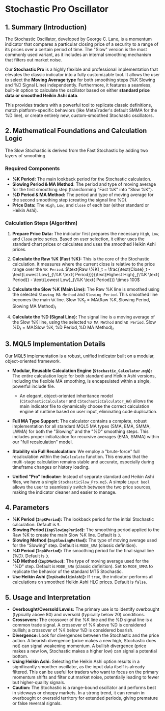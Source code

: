 # Stochastic Pro Oscillator

## 1. Summary (Introduction)

The Stochastic Oscillator, developed by George C. Lane, is a momentum indicator that compares a particular closing price of a security to a range of its prices over a certain period of time. The "Slow" version is the most commonly used variant, as it includes an internal smoothing mechanism that filters out market noise.

Our **Stochastic Pro** is a highly flexible and professional implementation that elevates the classic indicator into a fully customizable tool. It allows the user to select the **Moving Average type** for both smoothing steps (%K Slowing and %D Signal Line) independently. Furthermore, it features a seamless, built-in option to calculate the oscillator based on either **standard price data or smoothed Heikin Ashi data**.

This provides traders with a powerful tool to replicate classic definitions, match platform-specific behaviors (like MetaTrader's default SMMA for the %D line), or create entirely new, custom-smoothed Stochastic oscillators.

## 2. Mathematical Foundations and Calculation Logic

The Slow Stochastic is derived from the Fast Stochastic by adding two layers of smoothing.

### Required Components

- **%K Period:** The main lookback period for the Stochastic calculation.
- **Slowing Period & MA Method:** The period and type of moving average for the first smoothing step (transforming "Fast %K" into "Slow %K").
- **%D Period & MA Method:** The period and type of moving average for the second smoothing step (creating the signal line %D).
- **Price Data:** The `High`, `Low`, and `Close` of each bar (either standard or Heikin Ashi).

### Calculation Steps (Algorithm)

1. **Prepare Price Data:** The indicator first prepares the necessary `High`, `Low`, and `Close` price series. Based on user selection, it either uses the standard chart prices or calculates and uses the smoothed Heikin Ashi prices.

2. **Calculate the Raw %K (Fast %K):** This is the core of the Stochastic calculation. It measures where the current close is relative to the price range over the `%K Period`.
    $\text{Raw \%K}_t = \frac{\text{Close}_t - \text{Lowest Low}_{\%K \text{ Period}}}{\text{Highest High}_{\%K \text{ Period}} - \text{Lowest Low}_{\%K \text{ Period}}} \times 100$

3. **Calculate the Slow %K (Main Line):** The Raw %K line is smoothed using the selected `Slowing MA Method` and `Slowing Period`. This smoothed line becomes the main `%K` line.
    $\text{Slow \%K}_t = \text{MA}(\text{Raw \%K}, \text{Slowing Period}, \text{Slowing MA Method})_t$

4. **Calculate the %D (Signal Line):** The signal line is a moving average of the Slow %K line, using the selected `%D MA Method` and `%D Period`.
    $\text{Slow \%D}_t = \text{MA}(\text{Slow \%K}, \text{\%D Period}, \text{\%D MA Method})_t$

## 3. MQL5 Implementation Details

Our MQL5 implementation is a robust, unified indicator built on a modular, object-oriented framework.

- **Modular, Reusable Calculation Engine (`Stochastic_Calculator.mqh`):** The entire calculation logic for both standard and Heikin Ashi versions, including the flexible MA smoothing, is encapsulated within a single, powerful include file.
  - An elegant, object-oriented inheritance model (`CStochasticCalculator` and `CStochasticCalculator_HA`) allows the main indicator file to dynamically choose the correct calculation engine at runtime based on user input, eliminating code duplication.

- **Full MA Type Support:** The calculator contains a complete, robust implementation for all standard MQL5 MA types (SMA, EMA, SMMA, LWMA) for both the "Slowing" and the "%D" smoothing steps. This includes proper initialization for recursive averages (EMA, SMMA) within our "full recalculation" model.

- **Stability via Full Recalculation:** We employ a "brute-force" full recalculation within the `OnCalculate` function. This ensures that the multi-stage calculation remains stable and accurate, especially during timeframe changes or history loading.

- **Unified "Pro" Indicator:** Instead of separate standard and Heikin Ashi files, we have a single `StochasticSlow_Pro.mq5`. A simple `input bool` allows the user to seamlessly switch between the two price sources, making the indicator cleaner and easier to manage.

## 4. Parameters

- **%K Period (`InpKPeriod`):** The lookback period for the initial Stochastic calculation. Default is `5`.
- **Slowing Period (`InpSlowingPeriod`):** The smoothing period applied to the Raw %K to create the main Slow %K line. Default is `3`.
- **Slowing Method (`InpSlowingMethod`):** The type of moving average used for the "Slowing" step. Default is `MODE_SMA` (classic definition).
- **%D Period (`InpDPeriod`):** The smoothing period for the final signal line (%D). Default is `3`.
- **%D Method (`InpDMethod`):** The type of moving average used for the "%D" step. Default is `MODE_SMA` (classic definition). Set to `MODE_SMMA` to replicate the behavior of the standard MT5 Stochastic.
- **Use Heikin Ashi (`InpUseHeikinAshi`):** If `true`, the indicator performs all calculations on smoothed Heikin Ashi HLC prices. Default is `false`.

## 5. Usage and Interpretation

- **Overbought/Oversold Levels:** The primary use is to identify overbought (typically above 80) and oversold (typically below 20) conditions.
- **Crossovers:** The crossover of the %K line and the %D signal line is a common trade signal. A crossover of %K above %D is considered bullish; a crossover of %K below %D is considered bearish.
- **Divergence:** Look for divergences between the Stochastic and the price action. A bearish divergence (price makes a new high, Stochastic does not) can signal weakening momentum. A bullish divergence (price makes a new low, Stochastic makes a higher low) can signal a potential bottom.
- **Using Heikin Ashi:** Selecting the Heikin Ashi option results in a significantly smoother oscillator, as the input data itself is already filtered. This can be useful for traders who want to focus on the primary momentum shifts and filter out market noise, potentially leading to fewer but higher-quality signals.
- **Caution:** The Stochastic is a range-bound oscillator and performs best in sideways or choppy markets. In a strong trend, it can remain in overbought or oversold territory for extended periods, giving premature or false reversal signals.

